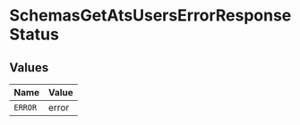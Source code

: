 # SchemasGetAtsUsersErrorResponseStatus


## Values

| Name    | Value   |
| ------- | ------- |
| `ERROR` | error   |